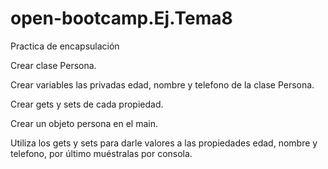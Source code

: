 # open-bootcamp.Ej.Tema8
Practica de encapsulación

Crear clase Persona.

Crear variables las privadas edad, nombre y telefono de la clase Persona.

Crear gets y sets de cada propiedad.

Crear un objeto persona en el main.

Utiliza los gets y sets para darle valores a las propiedades edad, nombre y telefono, por último muéstralas por consola.
